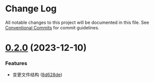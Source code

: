 # Change Log

All notable changes to this project will be documented in this file.
See [Conventional Commits](https://conventionalcommits.org) for commit guidelines.

# [0.2.0](https://github.com/peichenhu/monorepo/compare/v0.1.0...v0.2.0) (2023-12-10)

### Features

-   变更文件结构 ([8d628de](https://github.com/peichenhu/monorepo/commit/8d628de3b6bd214421213cc4070d1d2e7813e519))
